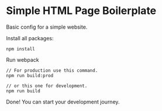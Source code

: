 # Simple HTML Page Boilerplate

Basic config for a simple website.

Install all packages:

```
npm install
```

Run webpack

```
// For production use this command.
npm run build:prod

// or this one for development.
npm run build
```

Done! You can start your development journey.